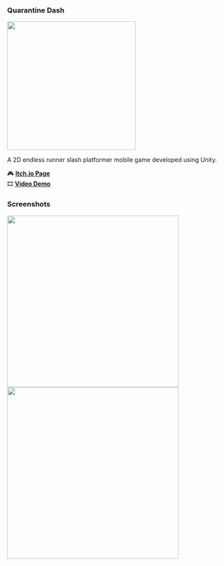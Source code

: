 ### Quarantine Dash
<img height=300 src="https://img.itch.zone/aW1nLzEwOTQ4NTg1LnBuZw==/original/QyhShK.png">

A 2D endless runner slash platformer mobile game developed using Unity.

🎮 **[Itch.io Page](https://alexyz.itch.io/quarantine-dash)**  
🎞 **[Video Demo]()**

### Screenshots

<img height=400 src="https://img.itch.zone/aW1hZ2UvMTg2MzQwMC8xMDk0ODM1My5wbmc=/original/N2zL1f.png">
<img height=400 src="https://img.itch.zone/aW1hZ2UvMTg2MzQwMC8xMDk0ODU4Mi5wbmc=/original/GnimKE.png">
